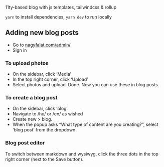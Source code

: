 11ty-based blog with js templates, tailwindcss & rollup

`yarn` to install dependencies, `yarn dev` to run locally

## Adding new blog posts

- Go to [nagyfalat.com/admin/](https://nagyfalat.com/admin/)
- Sign in

### To upload photos
- On the sidebar, click ‘Media’
- In the top right corner, click ‘Upload’
- Select photos and upload. Done. Now you can use these in blog posts.

### To create a blog post
- On the sidebar, click ‘blog’
- Navigate to /hu/ or /en/ as wished
- Create new > blog.
- When the popup asks “What type of content are you creating?”, select ‘blog post’ from the dropdown.

### Blog post editor
To switch between markdown and wysiwyg, click the three dots in the top right corner (next to the Save button).
